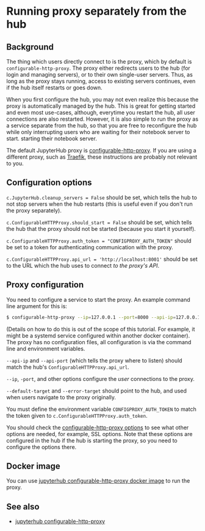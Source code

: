 # Running proxy separately from the hub

## Background

The thing which users directly connect to is the proxy, which by default is
`configurable-http-proxy`. The proxy either redirects users to the
hub (for login and managing servers), or to their own single-user
servers. Thus, as long as the proxy stays running, access to existing
servers continues, even if the hub itself restarts or goes down.

When you first configure the hub, you may not even realize this
because the proxy is automatically managed by the hub. This is great
for getting started and even most use-cases, although, everytime you restart the
hub, all user connections are also restarted. However, it is also simple to
run the proxy as a service separate from the hub, so that you are free
to reconfigure the hub while only interrupting users who are waiting for their notebook server to start.
starting their notebook server.

The default JupyterHub proxy is
[configurable-http-proxy](https://github.com/jupyterhub/configurable-http-proxy). If you are using a different proxy, such
as [Traefik](https://github.com/traefik/traefik), these instructions are probably not relevant to you.

## Configuration options

`c.JupyterHub.cleanup_servers = False` should be set, which tells the
hub to not stop servers when the hub restarts (this is useful even if
you don't run the proxy separately).

`c.ConfigurableHTTPProxy.should_start = False` should be set, which
tells the hub that the proxy should not be started (because you start
it yourself).

`c.ConfigurableHTTPProxy.auth_token = "CONFIGPROXY_AUTH_TOKEN"` should be set to a
token for authenticating communication with the proxy.

`c.ConfigurableHTTPProxy.api_url = 'http://localhost:8001'` should be
set to the URL which the hub uses to connect _to the proxy's API_.

## Proxy configuration

You need to configure a service to start the proxy. An example
command line argument for this is:

```bash
$ configurable-http-proxy --ip=127.0.0.1 --port=8000 --api-ip=127.0.0.1 --api-port=8001 --default-target=http://localhost:8081 --error-target=http://localhost:8081/hub/error
```

(Details on how to do this is out of the scope of this tutorial. For example, it might be a
systemd service configured within another docker container). The proxy has no
configuration files, all configuration is via the command line and
environment variables.

`--api-ip` and `--api-port` (which tells the proxy where to listen) should match the hub's `ConfigurableHTTPProxy.api_url`.

`--ip`, `-port`, and other options configure the _user_ connections to the proxy.

`--default-target` and `--error-target` should point to the hub, and used when users navigate to the proxy originally.

You must define the environment variable `CONFIGPROXY_AUTH_TOKEN` to
match the token given to `c.ConfigurableHTTPProxy.auth_token`.

You should check the [configurable-http-proxy
options](https://github.com/jupyterhub/configurable-http-proxy) to see
what other options are needed, for example, SSL options. Note that
these options are configured in the hub if the hub is starting the proxy, so you
need to configure the options there.

## Docker image

You can use [jupyterhub configurable-http-proxy docker
image](https://hub.docker.com/r/jupyterhub/configurable-http-proxy/)
to run the proxy.

## See also

- [jupyterhub configurable-http-proxy](https://github.com/jupyterhub/configurable-http-proxy)
